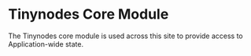 # Tinynodes Core Module

The Tinynodes core module is used across this site to provide access to Application-wide state.
